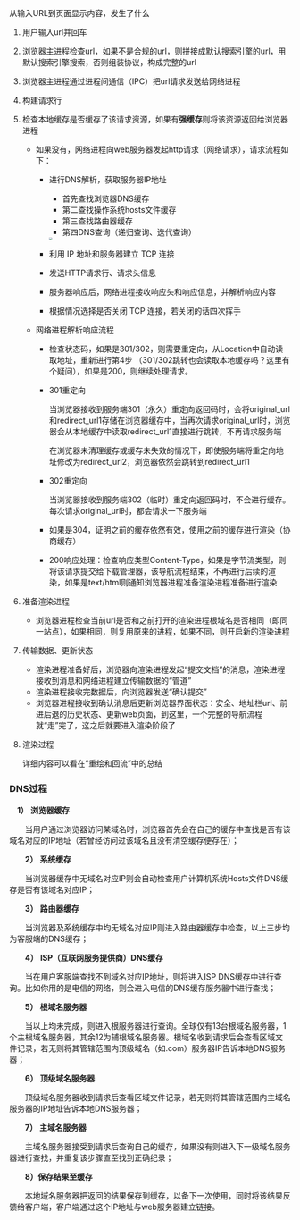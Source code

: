 从输入URL到页面显示内容，发生了什么

1. 用户输入url并回车

2. 浏览器主进程检查url，如果不是合规的url，则拼接成默认搜索引擎的url，用默认搜索引擎搜索，否则组装协议，构成完整的url

3. 浏览器主进程通过进程间通信（IPC）把url请求发送给网络进程

4. 构建请求行

5. 检查本地缓存是否缓存了该请求资源，如果有**强缓存**则将该资源返回给浏览器进程

   * 如果没有，网络进程向web服务器发起http请求（网络请求），请求流程如下：

     * 进行DNS解析，获取服务器IP地址
       * 首先查找浏览器DNS缓存
       * 第二查找操作系统hosts文件缓存
       * 第三查找路由器缓存
       * 第四DNS查询（递归查询、迭代查询）
       
       <img src="https://cdn.jsdelivr.net/gh/starkmage/ImgHosting/starkmage-picgo/20200818121203.jpg" style="zoom:33%;" />
     * 利用 IP 地址和服务器建立 TCP 连接
     * 发送HTTP请求行、请求头信息
     * 服务器响应后，网络进程接收响应头和响应信息，并解析响应内容
     * 根据情况选择是否关闭 TCP 连接，若关闭的话四次挥手

   * 网络进程解析响应流程

     * 检查状态码，如果是301/302，则需要重定向，从Location中自动读取地址，重新进行第4步 （301/302跳转也会读取本地缓存吗？这里有个疑问），如果是200，则继续处理请求。

     * 301重定向

       当浏览器接收到服务端301（永久）重定向返回码时，会将original_url和redirect_url1存储在浏览器缓存中，当再次请求original_url时，浏览器会从本地缓存中读取redirect_url1直接进行跳转，不再请求服务端

       在浏览器未清理缓存或缓存未失效的情况下，即使服务端将重定向地址修改为redirect_url2，浏览器依然会跳转到redirect_url1

     * 302重定向

       当浏览器接收到服务端302（临时）重定向返回码时，不会进行缓存。每次请求original_url时，都会请求一下服务端

     * 如果是304，证明之前的缓存依然有效，使用之前的缓存进行渲染（协商缓存）

     * 200响应处理：检查响应类型Content-Type，如果是字节流类型，则将该请求提交给下载管理器，该导航流程结束，不再进行后续的渲染，如果是text/html则通知浏览器进程准备渲染进程准备进行渲染

6. 准备渲染进程

   * 浏览器进程检查当前url是否和之前打开的渲染进程根域名是否相同（即同一站点），如果相同，则复用原来的进程，如果不同，则开启新的渲染进程

7. 传输数据、更新状态

   * 渲染进程准备好后，浏览器向渲染进程发起“提交文档”的消息，渲染进程接收到消息和网络进程建立传输数据的“管道”
   * 渲染进程接收完数据后，向浏览器发送“确认提交”
   * 浏览器进程接收到确认消息后更新浏览器界面状态：安全、地址栏url、前进后退的历史状态、更新web页面，到这里，一个完整的导航流程就“走”完了，这之后就要进入渲染阶段了

7. 渲染过程

   详细内容可以看在“重绘和回流”中的总结

### DNS过程

　**1）** **浏览器缓存**

　　当用户通过浏览器访问某域名时，浏览器首先会在自己的缓存中查找是否有该域名对应的IP地址（若曾经访问过该域名且没有清空缓存便存在）；

　　**2）** **系统缓存**

　　当浏览器缓存中无域名对应IP则会自动检查用户计算机系统Hosts文件DNS缓存是否有该域名对应IP；

　　**3）** **路由器缓存**

　　当浏览器及系统缓存中均无域名对应IP则进入路由器缓存中检查，以上三步均为客服端的DNS缓存；

　　**4）** **ISP（互联网服务提供商）DNS缓存**

　　当在用户客服端查找不到域名对应IP地址，则将进入ISP DNS缓存中进行查询。比如你用的是电信的网络，则会进入电信的DNS缓存服务器中进行查找；

　　**5）** **根域名服务器**

　　当以上均未完成，则进入根服务器进行查询。全球仅有13台根域名服务器，1个主根域名服务器，其余12为辅根域名服务器。根域名收到请求后会查看区域文件记录，若无则将其管辖范围内顶级域名（如.com）服务器IP告诉本地DNS服务器；

　　**6）** **顶级域名服务器**

　　顶级域名服务器收到请求后查看区域文件记录，若无则将其管辖范围内主域名服务器的IP地址告诉本地DNS服务器；

　　**7）** **主域名服务器**

　　主域名服务器接受到请求后查询自己的缓存，如果没有则进入下一级域名服务器进行查找，并重复该步骤直至找到正确纪录；

　　**8）保存结果至缓存**

　　本地域名服务器把返回的结果保存到缓存，以备下一次使用，同时将该结果反馈给客户端，客户端通过这个IP地址与web服务器建立链接。
